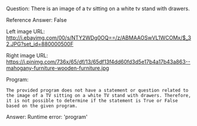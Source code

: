 Question: There is an image of a tv sitting on a white tv stand with drawers.

Reference Answer: False

Left image URL: http://i.ebayimg.com/00/s/NTY2WDg0OQ==/z/ABMAAOSwVL1WCOMx/$_32.JPG?set_id=880000500F

Right image URL: https://i.pinimg.com/736x/65/df/13/65df13f4dd60fd3d5e17b4a17b43a863--mahogany-furniture-wooden-furniture.jpg

Program:

```
The provided program does not have a statement or question related to the image of a TV sitting on a white TV stand with drawers. Therefore, it is not possible to determine if the statement is True or False based on the given program.
```
Answer: Runtime error: 'program'

